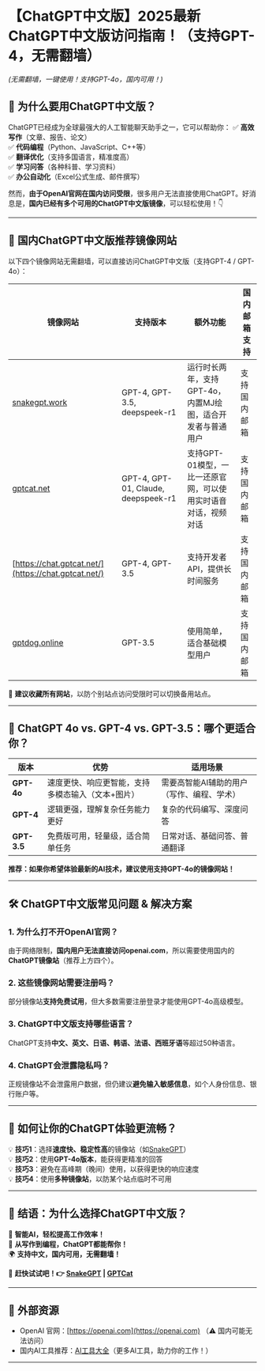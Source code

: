 # 【ChatGPT中文版】2025最新ChatGPT中文版访问指南！（支持GPT-4，无需翻墙）
*(无需翻墙，一键使用！支持GPT-4o，国内可用！)*

## 📌 为什么要用ChatGPT中文版？
ChatGPT已经成为全球最强大的人工智能聊天助手之一，它可以帮助你：
✅ **高效写作**（文章、报告、论文）  
✅ **代码编程**（Python、JavaScript、C++等）  
✅ **翻译优化**（支持多国语言，精准度高）  
✅ **学习问答**（各种科普、学习资料）  
✅ **办公自动化**（Excel公式生成、邮件撰写）  

然而，**由于OpenAI官网在国内访问受限**，很多用户无法直接使用ChatGPT。好消息是，**国内已经有多个可用的ChatGPT中文版镜像**，可以轻松使用！👇  

---

## 🚀 国内ChatGPT中文版推荐镜像网站
以下四个镜像网站无需翻墙，可以直接访问ChatGPT中文版（支持GPT-4 / GPT-4o）：  

| 镜像网站            | 支持版本                               | 额外功能           | 国内邮箱支持 |
|-------------------|--------------------------------------|------------------|------------|
| [snakegpt.work](https://snakegpt.work) | GPT-4, GPT-3.5, deepspeek-r1        | 运行时长两年，支持GPT-4o，内置MJ绘图，适合开发者与普通用户 | 支持国内邮箱 |
| [gptcat.net](https://gptcat.net)     | GPT-4, GPT-01, Claude, deepspeek-r1  | 支持GPT-01模型，一比一还原官网，可以使用实时语音对话，视频对话 | 支持国内邮箱 |
| [https://chat.gptcat.net/](https://chat.gptcat.net/)   | GPT-4, GPT-3.5                      | 支持开发者API，提供长时间服务 | 支持国内邮箱 |
| [gptdog.online](http://gptdog.online/) | GPT-3.5                              | 使用简单，适合基础模型用户 | 支持国内邮箱 |

📢 **建议收藏所有网站**，以防个别站点访问受限时可以切换备用站点。  

---

## 🎯 ChatGPT 4o vs. GPT-4 vs. GPT-3.5：哪个更适合你？
| **版本** | **优势** | **适用场景** |
|----------|---------|-------------|
| **GPT-4o** | 速度更快、响应更智能，支持多模态输入（文本+图片） | 需要高智能AI辅助的用户（写作、编程、学术） |
| **GPT-4** | 逻辑更强，理解复杂任务能力更好 | 复杂的代码编写、深度问答 |
| **GPT-3.5** | 免费版可用，轻量级，适合简单任务 | 日常对话、基础问答、普通翻译 |

**推荐：如果你希望体验最新的AI技术，建议使用支持GPT-4o的镜像网站！**  

---

## 🛠 ChatGPT中文版常见问题 & 解决方案
### **1. 为什么打不开OpenAI官网？**
由于网络限制，**国内用户无法直接访问openai.com**，所以需要使用国内的**ChatGPT镜像站**（推荐上方四个）。

### **2. 这些镜像网站需要注册吗？**
部分镜像站**支持免费试用**，但大多数需要注册登录才能使用GPT-4o高级模型。

### **3. ChatGPT中文版支持哪些语言？**
ChatGPT支持**中文、英文、日语、韩语、法语、西班牙语**等超过50种语言。

### **4. ChatGPT会泄露隐私吗？**
正规镜像站不会泄露用户数据，但仍建议**避免输入敏感信息**，如个人身份信息、银行账户等。

---

## 📢 如何让你的ChatGPT体验更流畅？
💡 **技巧1**：选择**速度快、稳定性高**的镜像站（如[SnakeGPT](https://snakegpt.work)）  
💡 **技巧2**：使用**GPT-4o版本**，能获得更精准的回答  
💡 **技巧3**：避免在高峰期（晚间）使用，以获得更快的响应速度  
💡 **技巧4**：使用**多种镜像站**，以防某个站点临时不可用  

---

## 🌟 结语：为什么选择ChatGPT中文版？
🚀 **智能AI，轻松提高工作效率！**  
📖 **从写作到编程，ChatGPT都能帮你！**  
🌍 **支持中文，国内可用，无需翻墙！**  

📌 **赶快试试吧！👉 [SnakeGPT](https://snakegpt.work) | [GPTCat](https://gptcat.net/)**

---

## 🔗 外部资源
- OpenAI 官网：[https://openai.com](https://openai.com) （⚠️ 国内可能无法访问）
- 国内AI工具推荐：[AI工具大全](https://gpthomechat.com/)（更多AI工具，助力你的工作！）

---
